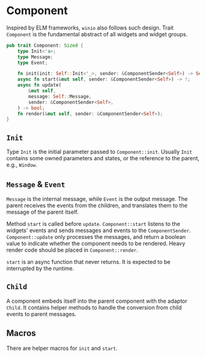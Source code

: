 # Component

Inspired by ELM frameworks, `winio` also follows such design. Trait `Component` is the fundamental abstract of all widgets and widget groups.

```rust
pub trait Component: Sized {
    type Init<'a>;
    type Message;
    type Event;

    fn init(init: Self::Init<'_>, sender: &ComponentSender<Self>) -> Self;
    async fn start(&mut self, sender: &ComponentSender<Self>) -> !;
    async fn update(
        &mut self,
        message: Self::Message,
        sender: &ComponentSender<Self>,
    ) -> bool;
    fn render(&mut self, sender: &ComponentSender<Self>);
}
```

## `Init`

Type `Init` is the initial parameter passed to `Component::init`. Usually `Init` contains some owned parameters and states, or the reference to the parent, e.g., `Window`.

## `Message` & `Event`

`Message` is the internal message, while `Event` is the output message. The parent receives the events from the children, and translates them to the message of the parent itself.

Method `start` is called before `update`. `Component::start` listens to the widgets' events and sends messages and events to the `ComponentSender`. `Component::update` only processes the messages, and return a boolean value to indicate whether the component needs to be rendered. Heavy render code should be placed in `Component::render`.

`start` is an async function that never returns. It is expected to be interrupted by the runtime.

## `Child`

A component embeds itself into the parent component with the adaptor `Child`. It contains helper methods to handle the conversion from child events to parent messages.

## Macros

There are helper macros for `init` and `start`.
